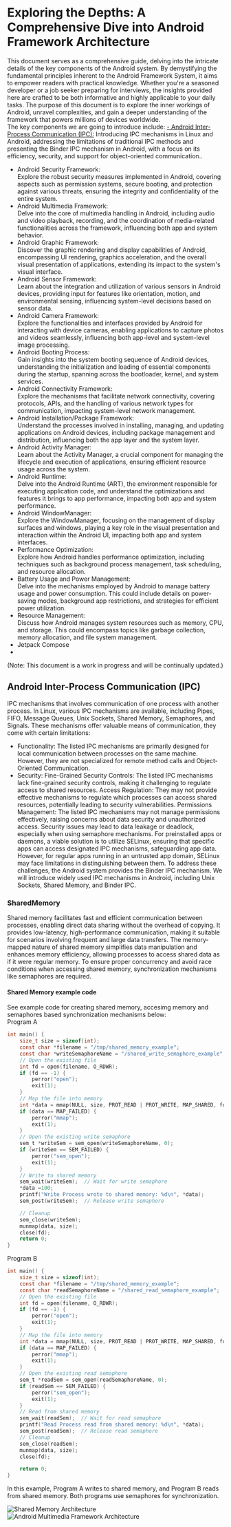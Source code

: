 # Exploring the Depths: A Comprehensive Dive into Android Framework Architecture
This document serves as a comprehensive guide, delving into the intricate details of the key components of the Android system. By demystifying the fundamental principles inherent to the Android Framework System, it aims to empower readers with practical knowledge. Whether you're a seasoned developer or a job seeker preparing for interviews, the insights provided here are crafted to be both informative and highly applicable to your daily tasks. The purpose of this document is to  explore the inner workings of Android, unravel complexities, and gain a deeper understanding of the framework that powers millions of devices worldwide.  
The key components we are going to introduce include:
 [- Android Inter-Process Communication (IPC):](#a) 
      Introducing IPC mechanisms in Linux and Android, addressing the limitations of traditional IPC methods and presenting the Binder IPC mechanism in Android, with a focus on its efficiency, security, and support for object-oriented communication..
- Android Security Framework:  
      Explore the robust security measures implemented in Android, covering aspects such as permission systems, secure booting, and protection against various threats, ensuring the integrity and confidentiality of the entire system.
- Android Multimedia Framework:  
      Delve into the core of multimedia handling in Android, including audio and video playback, recording, and the coordination of media-related functionalities across the framework, influencing both app and system behavior.
- Android Graphic Framework:  
      Discover the graphic rendering and display capabilities of Android, encompassing UI rendering, graphics acceleration, and the overall visual presentation of applications, extending its impact to the system's visual interface.
- Android Sensor Framework:  
      Learn about the integration and utilization of various sensors in Android devices, providing input for features like orientation, motion, and environmental sensing, influencing system-level decisions based on sensor data.
- Android Camera Framework:  
      Explore the functionalities and interfaces provided by Android for interacting with device cameras, enabling applications to capture photos and videos seamlessly, influencing both app-level and system-level image processing.
- Android Booting Process:  
      Gain insights into the system booting sequence of Android devices, understanding the initialization and loading of essential components during the startup, spanning across the bootloader, kernel, and system services.
- Android Connectivity Framework:  
      Explore the mechanisms that facilitate network connectivity, covering protocols, APIs, and the handling of various network types for communication, impacting system-level network management.
- Android Installation/Package Framework:  
      Understand the processes involved in installing, managing, and updating applications on Android devices, including package management and distribution, influencing both the app layer and the system layer.
- Android Activity Manager:  
      Learn about the Activity Manager, a crucial component for managing the lifecycle and execution of applications, ensuring efficient resource usage across the system.
- Android Runtime:  
      Delve into the Android Runtime (ART), the environment responsible for executing application code, and understand the optimizations and features it brings to app performance, impacting both app and system performance.
- Android WindowManager:  
      Explore the WindowManager, focusing on the management of display surfaces and windows, playing a key role in the visual presentation and interaction within the Android UI, impacting both app and system interfaces.
- Performance Optimization:  
      Explore how Android handles performance optimization, including techniques such as background process management, task scheduling, and resource allocation.
- Battery Usage and Power Management:  
      Delve into the mechanisms employed by Android to manage battery usage and power consumption. This could include details on power-saving modes, background app restrictions, and strategies for efficient power utilization.
- Resource Management:  
     Discuss how Android manages system resources such as memory, CPU, and storage. This could encompass topics like garbage collection, memory allocation, and file system management.
- Jetpack Compose
- 
(Note: This document is a work in progress and will be continually updated.)
## Android Inter-Process Communication (IPC)  <a name="a"></a>
IPC mechanisms that involves communication of one process with another process. In Linux, various IPC mechanisms are available, including Pipes, FIFO, Message Queues, Unix Sockets, Shared Memory, Semaphores, 
and Signals. These mechanisms offer valuable means of communication, they come with certain limitations:
- Functionality:
    The listed IPC mechanisms are primarily designed for local communication between processes on the same machine. However, they are not specialized for remote method calls and Object-Oriented Communication.
- Security:
    Fine-Grained Security Controls: The listed IPC mechanisms lack fine-grained security controls, making it challenging to regulate access to shared resources.
Access Regulation: They may not provide effective mechanisms to regulate which processes can access shared resources, potentially leading to security vulnerabilities.
Permissions Management: The listed IPC mechanisms may not manage permissions effectively, raising concerns about data security and unauthorized access.
Security issues may lead to data leakage or deadlock, especially when using semaphore mechanisms. For preinstalled apps or daemons, a viable solution is to utilize SELinux, ensuring that specific apps can access designated IPC mechanisms, safeguarding app data. However, for regular apps running in an untrusted app domain, SELinux may face limitations in distinguishing between them.
To address these challenges, the Android system provides the Binder IPC mechanism. We will introduce widely used IPC mechanisms in Android, including Unix Sockets, Shared Memory, and Binder IPC.
### SharedMemory
Shared memory facilitates fast and efficient communication between processes, enabling direct data sharing without the overhead of copying. It provides low-latency, high-performance communication, making it suitable for scenarios involving frequent and large data transfers. The memory-mapped nature of shared memory simplifies data manipulation and enhances memory efficiency, allowing processes to access shared data as if it were regular memory. To ensure proper concurrency and avoid race conditions when accessing shared memory, synchronization mechanisms like semaphores are required. 
#### Shared Memory example code
See example code for creating shared memory, accesimg memory and semaphores based synchronization mechanisms below:\
Program A

```c
int main() {
    size_t size = sizeof(int);
    const char *filename = "/tmp/shared_memory_example";
    const char *writeSemaphoreName = "/shared_write_semaphore_example";
    // Open the existing file
    int fd = open(filename, O_RDWR);
    if (fd == -1) {
        perror("open");
        exit(1);
    }
    // Map the file into memory
    int *data = mmap(NULL, size, PROT_READ | PROT_WRITE, MAP_SHARED, fd, 0);
    if (data == MAP_FAILED) {
        perror("mmap");
        exit(1);
    }
    // Open the existing write semaphore
    sem_t *writeSem = sem_open(writeSemaphoreName, 0);
    if (writeSem == SEM_FAILED) {
        perror("sem_open");
        exit(1);
    }
    // Write to shared memory
    sem_wait(writeSem);  // Wait for write semaphore
    *data =100;
    printf("Write Process wrote to shared memory: %d\n", *data);
    sem_post(writeSem);  // Release write semaphore

    // Cleanup
    sem_close(writeSem);
    munmap(data, size);
    close(fd);
    return 0;
}
```

Program B

```c
int main() {
    size_t size = sizeof(int);
    const char *filename = "/tmp/shared_memory_example";
    const char *readSemaphoreName = "/shared_read_semaphore_example";
    // Open the existing file
    int fd = open(filename, O_RDWR);
    if (fd == -1) {
        perror("open");
        exit(1);
    }
    // Map the file into memory
    int *data = mmap(NULL, size, PROT_READ | PROT_WRITE, MAP_SHARED, fd, 0);
    if (data == MAP_FAILED) {
        perror("mmap");
        exit(1);
    }
    // Open the existing read semaphore
    sem_t *readSem = sem_open(readSemaphoreName, 0);
    if (readSem == SEM_FAILED) {
        perror("sem_open");
        exit(1);
    }
    // Read from shared memory
    sem_wait(readSem);  // Wait for read semaphore
    printf("Read Process read from shared memory: %d\n", *data);
    sem_post(readSem);  // Release read semaphore
    // Cleanup
    sem_close(readSem);
    munmap(data, size);
    close(fd);

    return 0;
}
```

In this example, Program A writes to shared memory, and Program B reads from shared memory. Both programs use semaphores for synchronization. 

<img src="sharedmemory.png" alt="Shared Memory Architecture"/>
<img src="multimedia.png" alt="Android Multimedia Framework Architecture"/>
